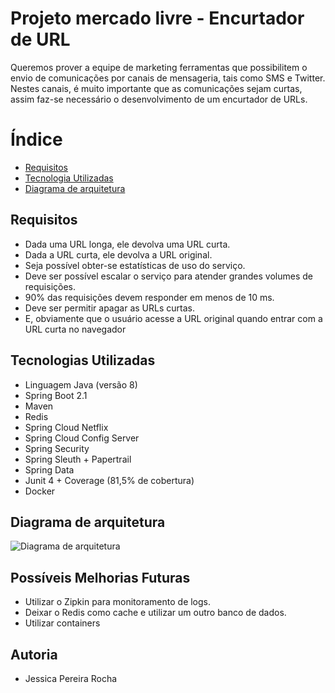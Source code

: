 # Projeto mercado livre - Encurtador de URL

  Queremos prover a equipe de marketing ferramentas que possibilitem o envio de
comunicações por canais de mensageria, tais como SMS e Twitter. Nestes canais, é muito
importante que as comunicações sejam curtas, assim faz-se necessário o desenvolvimento de
um encurtador de URLs.

# Índice

* [Requisitos](#requisitos)
* [Tecnologia Utilizadas](#tecnologia-utilizadas)
* [Diagrama de arquitetura](#diagrama-de-arquitetura)

## Requisitos

* Dada uma URL longa, ele devolva uma URL curta.
* Dada a URL curta, ele devolva a URL original.
* Seja possível obter-se estatísticas de uso do serviço.
* Deve ser possível escalar o serviço para atender grandes volumes de requisições.
* 90% das requisições devem responder em menos de 10 ms.
* Deve ser permitir apagar as URLs curtas.
* E, obviamente que o usuário acesse a URL original quando entrar com a URL curta
no navegador

## Tecnologias Utilizadas

* Linguagem Java (versão 8)
* Spring Boot 2.1
* Maven
* Redis
* Spring Cloud Netflix
* Spring Cloud Config Server
* Spring Security
* Spring Sleuth + Papertrail
* Spring Data
* Junit 4 + Coverage (81,5% de cobertura)
* Docker

## Diagrama de arquitetura
![Diagrama de arquitetura](https://github.com/JessiiPer/mercado-livre-documentacao/blob/master/arquitetura.png)

## Possíveis Melhorias Futuras

* Utilizar o Zipkin para monitoramento de logs.
* Deixar o Redis como cache e utilizar um outro banco de dados.
* Utilizar containers


## Autoria
* Jessica Pereira Rocha

